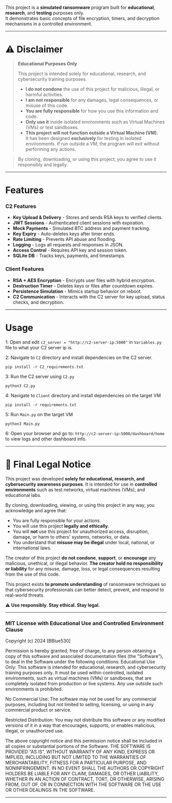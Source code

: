 This project is a **simulated ransomware** program built for **educational**, **research**, and **testing** purposes only.  
It demonstrates basic concepts of file encryption, timers, and decryption mechanisms in a controlled environment.

---

# ⚠️ Disclaimer

> **Educational Purposes Only**  
>  
> This project is intended solely for educational, research, and cybersecurity training purposes.  
>  
> - **I do not condone** the use of this project for malicious, illegal, or harmful activities.
> - **I am not responsible** for any damages, legal consequences, or misuse of this code.
> - **You are fully responsible** for how you use this information and code.
> - **Only use it** inside isolated environments such as Virtual Machines (VMs) or test sandboxes.
> - **This project will not function outside a Virtual Machine (VM).**  
>   It has been designed **exclusively** for testing in isolated environments. If run outside a VM, the program will exit without performing any actions.

> By cloning, downloading, or using this project, you agree to use it responsibly and legally.

---

# Features

### C2 Features
- **Key Upload & Delivery** - Stores and sends RSA keys to verified clients.
- **JWT Sessions** - Authenticated client sessions with expiration.
- **Mock Payments** - Simulated BTC address and payment tracking.
- **Key Expiry** - Auto-deletes keys after timer ends.
- **Rate Limiting** - Prevents API abuse and flooding.
- **Logging** - Logs all requests and responses in JSON.
- **Access Control** - Requires API key and session token.
- **SQLite DB** - Tracks keys, payments, and timestamps.

### Client Features
- **RSA + AES Encryption** - Encrypts user files with hybrid encryption.
- **Destruction Timer** - Deletes keys or files after countdown expires.
- **Persistence Simulation** - Mimics startup behavior on reboot.
- **C2 Communication** - Interacts with the C2 server for key upload, status checks, and decryption.

---
# Usage

1: Open and edit `c2_server = "http://c2-server-ip:5000"` in `Variables.py` file to what your C2 server ip is.

2: Navigate to `C2` directory and install dependencies on the C2 server.
```
pip install -r C2_requirements.txt
```

3: Run the C2 server using `C2.py`
```
python3 C2.py
```

4: Navigate to `Client` directory and install dependencies on the target VM
```
pip install -r requirements.txt
```

5: Run `Main.py` on the target VM
```
python3 Main.py
```
6: Open your browser and go to: `http://c2-server-ip:5000/dashboard/home` to view logs and other dashboard info.


---

# 📜 Final Legal Notice

 This project was developed **solely for educational, research, and cybersecurity awareness purposes**.
 It is intended for use in **controlled environments** such as test networks, virtual machines (VMs), and educational labs.

 By cloning, downloading, viewing, or using this project in any way, you acknowledge and agree that:
 - You are fully responsible for your actions.
 - You will use this project **legally and ethically**.
 - You will **not** use this project for unauthorized access, disruption, damage, or harm to others' systems, networks, or data.
 - You understand that **misuse may be illegal** under local, national, or international laws.

 The creator of this project **do not condone**, **support**, or **encourage** any malicious, unethical, or illegal behavior.
 **The creator hold no responsibility or liability** for any misuse, damage, loss, or legal consequences resulting from the use of this code.

 This project exists **to promote understanding** of ransomware techniques so that cybersecurity professionals can better detect, prevent, and respond to real-world threats.

 ⚠️ **Use responsibly. Stay ethical. Stay legal.**

---

### MIT License with Educational Use and Controlled Environment Clause
Copyright (c) 2024 [BBlue530]

Permission is hereby granted, free of charge, to any person obtaining a copy of this software and associated documentation files (the "Software"), to deal in the Software under the following conditions:
Educational Use Only:
This software is intended for educational, research, and cybersecurity training purposes only. It must be used within controlled, isolated environments, such as virtual machines (VMs) or sandboxes, that are completely isolated from production or live systems. Any use outside such environments is prohibited.

No Commercial Use:
The software may not be used for any commercial purposes, including but not limited to selling, licensing, or using in any commercial product or service.

Restricted Distribution:
You may not distribute this software or any modified versions of it in a way that encourages, supports, or enables malicious, illegal, or unauthorized use.

The above copyright notice and this permission notice shall be included in all copies or substantial portions of the Software.
THE SOFTWARE IS PROVIDED "AS IS", WITHOUT WARRANTY OF ANY KIND, EXPRESS OR IMPLIED, INCLUDING BUT NOT LIMITED TO THE WARRANTIES OF MERCHANTABILITY, FITNESS FOR A PARTICULAR PURPOSE, AND NONINFRINGEMENT. IN NO EVENT SHALL THE AUTHORS OR COPYRIGHT HOLDERS BE LIABLE FOR ANY CLAIM, DAMAGES, OR OTHER LIABILITY, WHETHER IN AN ACTION OF CONTRACT, TORT, OR OTHERWISE, ARISING FROM, OUT OF, OR IN CONNECTION WITH THE SOFTWARE OR THE USE OR OTHER DEALINGS IN THE SOFTWARE.


---
